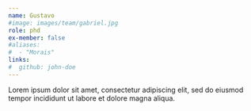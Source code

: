 ```yaml
---
name: Gustavo
#image: images/team/gabriel.jpg
role: phd
ex-member: false
#aliases:
#  - "Morais"
links:
#  github: john-doe
---
```


Lorem ipsum dolor sit amet, consectetur adipiscing elit, sed do eiusmod tempor incididunt ut labore et dolore magna aliqua.
